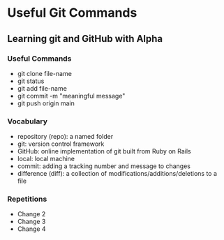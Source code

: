 # Useful Git Commands

## Learning git and GitHub with Alpha

### Useful Commands
- git clone file-name
- git status
- git add file-name
- git commit -m "meaningful message"
- git push origin main

### Vocabulary
- repository (repo): a named folder
- git: version control framework
- GitHub: online implementation of git built from Ruby on Rails
- local: local machine
- commit: adding a tracking number and message to changes
- difference (diff): a collection of modifications/additions/deletions to a file

### Repetitions
- Change 2
- Change 3
- Change 4
